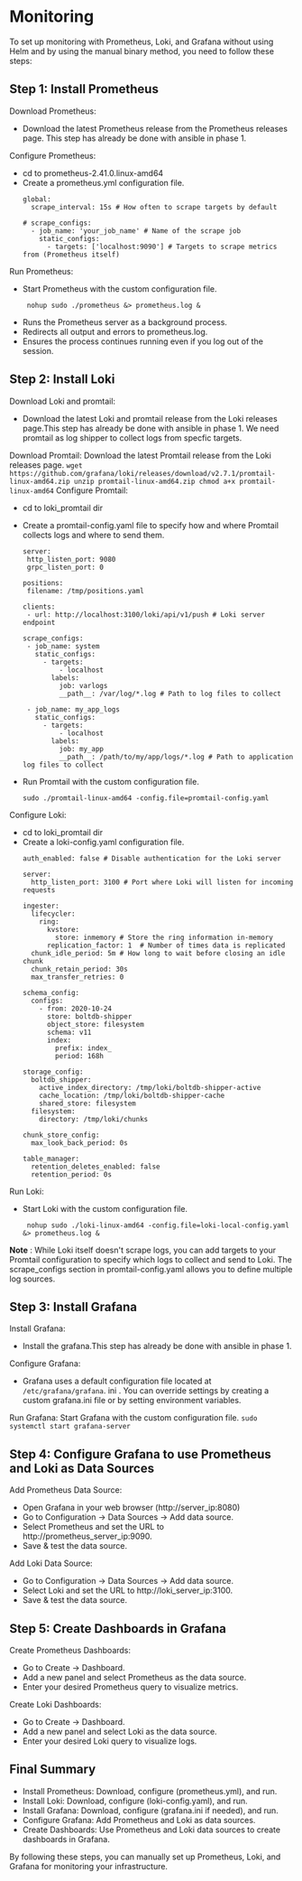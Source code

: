 # Monitoring 

To set up monitoring with Prometheus, Loki, and Grafana without using Helm and by using the manual binary method, you need to follow these steps:

## Step 1: Install Prometheus

Download Prometheus:
- Download the latest Prometheus release from the Prometheus releases page. This step has already be done with ansible in phase 1.

Configure Prometheus:
- cd to prometheus-2.41.0.linux-amd64
- Create a prometheus.yml configuration file.
    ```
    global:
      scrape_interval: 15s # How often to scrape targets by default
    
   # scrape_configs:
      - job_name: 'your_job_name' # Name of the scrape job
        static_configs:
          - targets: ['localhost:9090'] # Targets to scrape metrics from (Prometheus itself)
    ```
Run Prometheus:
- Start Prometheus with the custom configuration file.
    ```
     nohup sudo ./prometheus &> prometheus.log &
    ```
- Runs the Prometheus server as a background process.
- Redirects all output and errors to prometheus.log.
- Ensures the process continues running even if you log out of the session.

## Step 2: Install Loki

Download Loki and promtail:
- Download the latest Loki and promtail release from the Loki releases page.This step has already be done with ansible in phase 1. We need promtail as log shipper to collect logs from specfic targets.

Download Promtail:
Download the latest Promtail release from the Loki releases page.
    ```
    wget https://github.com/grafana/loki/releases/download/v2.7.1/promtail-linux-amd64.zip
    unzip promtail-linux-amd64.zip
    chmod a+x promtail-linux-amd64
    ```
Configure Promtail:
- cd to loki_promtail dir
- Create a promtail-config.yaml file to specify how and where Promtail collects logs and where to send them.
      
     ```
    server:
      http_listen_port: 9080
      grpc_listen_port: 0
    
    positions:
      filename: /tmp/positions.yaml
    
    clients:
      - url: http://localhost:3100/loki/api/v1/push # Loki server endpoint
    
    scrape_configs:
      - job_name: system
        static_configs:
          - targets:
              - localhost
            labels:
              job: varlogs
              __path__: /var/log/*.log # Path to log files to collect
    
      - job_name: my_app_logs
        static_configs:
          - targets:
              - localhost
            labels:
              job: my_app
              __path__: /path/to/my/app/logs/*.log # Path to application log files to collect
    ```
- Run Promtail with the custom configuration file.
    ```
    sudo ./promtail-linux-amd64 -config.file=promtail-config.yaml
    ```

Configure Loki:
- cd to loki_promtail dir
- Create a loki-config.yaml configuration file.
    ```
    auth_enabled: false # Disable authentication for the Loki server
    
    server:
      http_listen_port: 3100 # Port where Loki will listen for incoming requests
    
    ingester:
      lifecycler:
        ring:
          kvstore:
            store: inmemory # Store the ring information in-memory
          replication_factor: 1  # Number of times data is replicated
      chunk_idle_period: 5m # How long to wait before closing an idle chunk
      chunk_retain_period: 30s
      max_transfer_retries: 0
    
    schema_config:
      configs:
        - from: 2020-10-24
          store: boltdb-shipper
          object_store: filesystem
          schema: v11
          index:
            prefix: index_
            period: 168h
    
    storage_config:
      boltdb_shipper:
        active_index_directory: /tmp/loki/boltdb-shipper-active
        cache_location: /tmp/loki/boltdb-shipper-cache
        shared_store: filesystem
      filesystem:
        directory: /tmp/loki/chunks
    
    chunk_store_config:
      max_look_back_period: 0s
    
    table_manager:
      retention_deletes_enabled: false
      retention_period: 0s
    ```

Run Loki:
- Start Loki with the custom configuration file.
    ```
     nohup sudo ./loki-linux-amd64 -config.file=loki-local-config.yaml &> prometheus.log &
    ```

**Note** : While Loki itself doesn't scrape logs, you can add targets to your Promtail configuration to specify which logs to collect and send to Loki. The scrape_configs section in promtail-config.yaml allows you to define multiple log sources.

## Step 3: Install Grafana

Install Grafana:
- Install the grafana.This step has already be done with ansible in phase 1.

Configure Grafana:
- Grafana uses a default configuration file located at ```/etc/grafana/grafana```. ini . You can override settings by creating a custom grafana.ini file or by setting environment variables.

Run Grafana:
Start Grafana with the custom configuration file.
    ```
       sudo systemctl start grafana-server
    ```


## Step 4: Configure Grafana to use Prometheus and Loki as Data Sources

Add Prometheus Data Source:
- Open Grafana in your web browser (http://server_ip:8080)
- Go to Configuration -> Data Sources -> Add data source.
- Select Prometheus and set the URL to http://prometheus_server_ip:9090.
- Save & test the data source.

Add Loki Data Source:
- Go to Configuration -> Data Sources -> Add data source.
- Select Loki and set the URL to http://loki_server_ip:3100.
- Save & test the data source.

## Step 5: Create Dashboards in Grafana

Create Prometheus Dashboards:
- Go to Create -> Dashboard.
- Add a new panel and select Prometheus as the data source.
- Enter your desired Prometheus query to visualize metrics.

Create Loki Dashboards:
- Go to Create -> Dashboard.
- Add a new panel and select Loki as the data source.
- Enter your desired Loki query to visualize logs.


## Final Summary
- Install Prometheus: Download, configure (prometheus.yml), and run.
- Install Loki: Download, configure (loki-config.yaml), and run.
- Install Grafana: Download, configure (grafana.ini if needed), and run.
- Configure Grafana: Add Prometheus and Loki as data sources.
- Create Dashboards: Use Prometheus and Loki data sources to create dashboards in Grafana.

By following these steps, you can manually set up Prometheus, Loki, and Grafana for monitoring your infrastructure.
